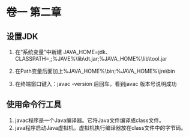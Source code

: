 # 卷一 第二章

## 设置JDK

1. 在“系统变量”中新建 JAVA_HOME=jdk、CLASSPATH=,;%JAVE%\lib\dt.jar;%JAVA_HOME%\lib\tool.jar

2. 在Path变量后面加上%JAVA_HOME%\bin;%JAVA_HOME%\jre\bin

3. 在终端窗口键入：javac -version 后回车，看到javac 版本号说明成功

## 使用命令行工具
1. javac程序是一个Java编译器。它将Java文件编译成class文件。
2. java程序启动Java虚拟机。虚拟机执行编译器放在class文件中的字节码。
